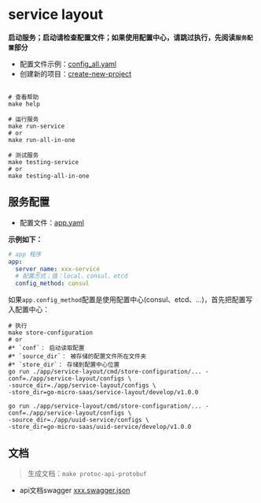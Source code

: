 # service layout

**启动服务；启动请检查配置文件；如果使用配置中心，请跳过执行，先阅读`服务配置`部分**

* 配置文件示例：[config_all.yaml](https://github.com/ikaiguang/go-srv-kit/blob/main/testdata/configs/configs/config_all.yaml)
* 创建新的项目：[create-new-project](./README-NEW-PROJECT.md)

```shell

# 查看帮助
make help

# 运行服务
make run-service
# or
make run-all-in-one

# 测试服务
make testing-service
# or
make testing-all-in-one
```

## 服务配置

* 配置文件：[app.yaml](./app/service-layout/configs/app.yaml)

**示例如下：**

```yaml
# app 程序
app:
  server_name: xxx-service
  # 配置方式；值：local、consul、etcd
  config_method: consul
```

如果`app.config_method`配置是使用配置中心(consul、etcd、...)，首先把配置写入配置中心：

```shell
# 执行
make store-configuration
# or
#* `conf`： 启动读取配置
#* `source_dir`： 被存储的配置文件所在文件夹
#* `store_dir`： 存储到配置中心位置
go run ./app/service-layout/cmd/store-configuration/... -conf=./app/service-layout/configs \
-source_dir=./app/service-layout/configs \
-store_dir=go-micro-saas/service-layout/develop/v1.0.0

go run ./app/service-layout/cmd/store-configuration/... -conf=./app/service-layout/configs \
-source_dir=./app/uuid-service/configs \
-store_dir=go-micro-saas/uuid-service/develop/v1.0.0
```

## 文档

> 生成文档：`make protoc-api-protobuf`

* api文档swagger [xxx.swagger.json](api/testing-service/v1/services/testdata.service.v1.swagger.json)
